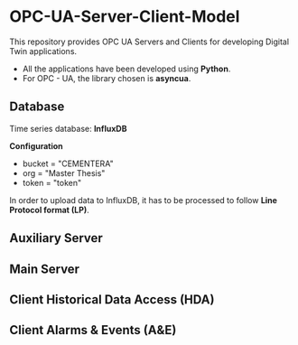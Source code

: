 # OPC-UA-Server-Client-Model
This repository provides OPC UA Servers and Clients for developing Digital Twin applications.

- All the applications have been developed using **Python**.
- For OPC - UA, the library chosen is **asyncua**.

## Database

Time series database: **InfluxDB**

**Configuration**
- bucket = "CEMENTERA"
- org = "Master Thesis"
- token = "token"

In order to upload data to InfluxDB, it has to be processed to follow **Line Protocol format (LP)**.

## Auxiliary Server


## Main Server


## Client Historical Data Access (HDA)



## Client Alarms & Events (A&E)

